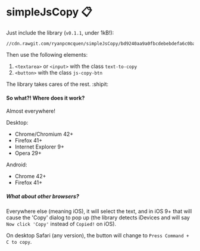 # simpleJsCopy :clipboard:

Just include the library (`v0.1.1`, under 1kB!):

    //cdn.rawgit.com/ryanpcmcquen/simpleJsCopy/bd9240aa9a0fbcdebebdefa6c0ba0185f7a36d51/simpleJsCopy.min.js

Then use the following elements:

1. `<textarea>` or `<input>` with the class `text-to-copy`
2. `<button>` with the class `js-copy-btn`

The library takes cares of the rest. :shipit:

#### So what?! Where does it work?

Almost everywhere!

Desktop:

- Chrome/Chromium 42+
- Firefox 41+
- Internet Explorer 9+
- Opera 29+

Android:

- Chrome 42+
- Firefox 41+

##### What about other browsers?

Everywhere else (meaning iOS), it will select the text, and in iOS 9+ that will cause the 'Copy' dialog to pop up (the library detects iDevices and will say `Now click 'Copy'` instead of `Copied!` on iOS).

On desktop Safari (any version), the button will change to `Press Command + C to copy`.
